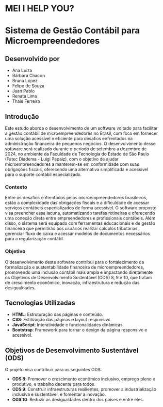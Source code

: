 # MEI I HELP YOU?
# Sistema de Gestão Contábil para Microempreendedores

## Desenvolvido por
- Ana Luiza
- Bárbara Chacon
- Bruna Lopez
- Felipe de Souza
- Juan Pablo
- Renata Lima
- Thais Ferreira

## Introdução

Este estudo aborda o desenvolvimento de um software voltado para facilitar a gestão contábil de microempreendedores no Brasil, com foco em fornecer uma solução acessível e eficiente para desafios enfrentados na administração financeira de pequenos negócios. O desenvolvimento desse software será realizado durante o período de setembro a dezembro de 2024, no ambiente da Faculdade de Tecnologia do Estado de São Paulo (Fatec Diadema - Luigi Papaiz), com o objetivo de ajudar microempreendedores a manterem-se em conformidade com suas obrigações fiscais, oferecendo uma alternativa simplificada e acessível para o suporte contábil especializado.

### Contexto

Entre os desafios enfrentados pelos microempreendedores brasileiros, estão a complexidade das obrigações fiscais e a dificuldade de acessar serviços contábeis especializados de forma acessível. O software proposto visa preencher essa lacuna, automatizando tarefas rotineiras e oferecendo uma conexão direta entre empreendedores e profissionais contábeis. Além disso, o sistema será equipado com ferramentas educacionais e de gestão financeira que permitirão aos usuários realizar cálculos tributários, gerenciar fluxo de caixa e acessar modelos de documentos necessários para a regularização contábil.

### Objetivo

O desenvolvimento deste software contribui para o fortalecimento da formalização e sustentabilidade financeira de microempreendedores, promovendo uma inclusão contábil mais ampla e impactando diretamente os Objetivos de Desenvolvimento Sustentável (ODS) 8, 9 e 10, que tratam de crescimento econômico, inovação, infraestrutura e redução das desigualdades.

## Tecnologias Utilizadas

- **HTML**: Estruturação das páginas e conteúdo.
- **CSS**: Estilização das páginas e layout responsivo.
- **JavaScript**: Interatividade e funcionalidades dinâmicas.
- **Bootstrap**: Framework para tornar o design da página responsivo e acessível.
  
## Objetivos de Desenvolvimento Sustentável (ODS)

O projeto visa contribuir para os seguintes ODS:

- **ODS 8**: Promover o crescimento econômico inclusivo, emprego pleno e produtivo, e trabalho decente para todos.
- **ODS 9**: Construir infraestruturas resilientes, promover a industrialização inclusiva e sustentável, e fomentar a inovação.
- **ODS 10**: Reduzir as desigualdades dentro dos países e entre eles.

